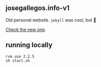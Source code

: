 ## josegallegos.info-v1

Old personal website. `jekyll` was cool, but 🤷

[Check the new one](https://github.com/josegallegos07/josegallegos.info-v2).

## running locally

```
rvm use 2.2.5
sh start.sh
```
